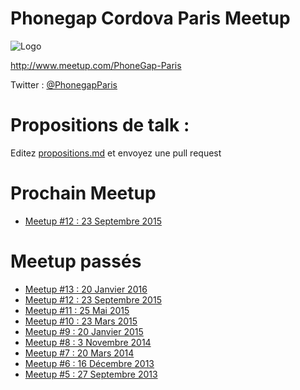 # Phonegap Cordova Paris Meetup

![Logo](./logo.png)

http://www.meetup.com/PhoneGap-Paris

Twitter : [@PhonegapParis](http://twitter.com/PhonegapParis)

# Propositions de talk :

Editez [propositions.md](./propositions.md) et envoyez une pull request

# Prochain Meetup
 - [Meetup #12 : 23 Septembre 2015](http://www.meetup.com/PhoneGap-Paris/events/223830594/)

# Meetup passés
 - [Meetup #13 : 20 Janvier 2016](./13)
 - [Meetup #12 : 23 Septembre 2015](./12)
 - [Meetup #11 : 25 Mai 2015](./11)
 - [Meetup #10 : 23 Mars 2015](./10)
 - [Meetup #9 : 20 Janvier 2015](./9)
 - [Meetup #8 : 3 Novembre 2014](./8)
 - [Meetup #7 : 20 Mars 2014](./7)
 - [Meetup #6 : 16 Décembre 2013](./6)
 - [Meetup #5 : 27 Septembre 2013](./5)

